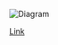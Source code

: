 ![Diagram](https://www.planttext.com/api/plantuml/img/fLJ1Rjf04BtlLwpIGoyjDJbK5H3KIu-LUkojSe99eX9S6VTISI118XSKf2YYKjKsJVa1Xq9m0fXVcFcZlbcR1096bOevUCSxRzwyDxiLf-ph0ySkEPugbDsgh_VSYkljM9QbQuTVd9tigs9Xj_ZEtljexpkvmelTedxhOhVjkvvAINafAVI30XfHdu8uYyuff05YOnhIbARSqJJZ1XO3cj2GJxYv4Qx7fnJmCL93kgCm0VrE4VA7m0duX29kFDDqHI4VOpK4Rf3P2FeBcqRSf36taG281FPoaPX64ulKGxhLDDBWyb0dt5pdt90UyncQc78tpaN7ADdYBdyrPLCHz9lt7omhjq9hX3zO2JDXDT7SfSbJxk0DWI6MeXSt-IATdS7E0lkRg1Tt15wmZKzXa94M9H62cDJFRFRyfp4eGdei4z1QHhE06o1t6_Ufd6ffFdIglgvoNTLys_DLRet36e5hR9V0XIncHiCplRKmOb2NmaS3jfLFmUlZaQ1OqfwBk3ATUU6wD5jrmLkAF2ZM1wK6Ty0GbeSBLZp2tUHYNbLTtz7UuVw1hv_OThbisylwUqv9T8-xkf6-fPLuNcAP1K6jvHd942B5g2WCPYA0J8vy1ea1TlTDEmDW9uSsd-fOYhWhIB48zmN_gydiOfF_Oi_zIJRMhB7YsjnQONgRDT_zXAyntxABoXXYDUzSRf84Dfby2Ku1q9N3WqlnD_Me9yVjabh6wWorCdI5jpifXs9jUQC_52di2YNn-RQrRPbEvmLVO_7vgAAItry0)

[Link](https://www.planttext.com/?text=fLJ1Rjf04BtlLwpIGoyjDJbK5H3KIu-LUkojSe99eX9S6VTISI118XSKf2YYKjKsJVa1Xq9m0fXVcFcZlbcR1096bOevUCSxRzwyDxiLf-ph0ySkEPugbDsgh_VSYkljM9QbQuTVd9tigs9Xj_ZEtljexpkvmelTedxhOhVjkvvAINafAVI30XfHdu8uYyuff05YOnhIbARSqJJZ1XO3cj2GJxYv4Qx7fnJmCL93kgCm0VrE4VA7m0duX29kFDDqHI4VOpK4Rf3P2FeBcqRSf36taG281FPoaPX64ulKGxhLDDBWyb0dt5pdt90UyncQc78tpaN7ADdYBdyrPLCHz9lt7omhjq9hX3zO2JDXDT7SfSbJxk0DWI6MeXSt-IATdS7E0lkRg1Tt15wmZKzXa94M9H62cDJFRFRyfp4eGdei4z1QHhE06o1t6_Ufd6ffFdIglgvoNTLys_DLRet36e5hR9V0XIncHiCplRKmOb2NmaS3jfLFmUlZaQ1OqfwBk3ATUU6wD5jrmLkAF2ZM1wK6Ty0GbeSBLZp2tUHYNbLTtz7UuVw1hv_OThbisylwUqv9T8-xkf6-fPLuNcAP1K6jvHd942B5g2WCPYA0J8vy1ea1TlTDEmDW9uSsd-fOYhWhIB48zmN_gydiOfF_Oi_zIJRMhB7YsjnQONgRDT_zXAyntxABoXXYDUzSRf84Dfby2Ku1q9N3WqlnD_Me9yVjabh6wWorCdI5jpifXs9jUQC_52di2YNn-RQrRPbEvmLVO_7vgAAItry0)
